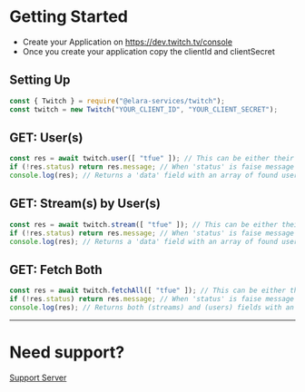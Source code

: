 # Getting Started

- Create your Application on https://dev.twitch.tv/console
- Once you create your application copy the clientId and clientSecret


## Setting Up
```js
const { Twitch } = require("@elara-services/twitch");
const twitch = new Twitch("YOUR_CLIENT_ID", "YOUR_CLIENT_SECRET");
```


## GET: User(s)
```js
const res = await twitch.user([ "tfue" ]); // This can be either their login_name or their user ID 
if (!res.status) return res.message; // When 'status' is faise message is always provided.
console.log(res); // Returns a 'data' field with an array of found user(s)
```

## GET: Stream(s) by User(s)
```js
const res = await twitch.stream([ "tfue" ]); // This can be either their login_name or their user ID 
if (!res.status) return res.message; // When 'status' is faise message is always provided.
console.log(res); // Returns a 'data' field with an array of found user(s)
```

## GET: Fetch Both
```js
const res = await twitch.fetchAll([ "tfue" ]); // This can be either their login_name or their user ID 
if (!res.status) return res.message; // When 'status' is faise message is always provided.
console.log(res); // Returns both (streams) and (users) fields with an array of found data
```

-----------

# Need support?
[Support Server](https://services.elara.workers.dev/support)